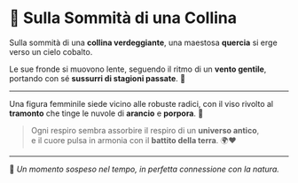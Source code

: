 # 🌳 **Sulla Sommità di una Collina**

Sulla sommità di una **collina verdeggiante**, una maestosa **quercia** si erge verso un cielo cobalto.  

Le sue fronde si muovono lente, seguendo il ritmo di un **vento gentile**, portando con sé **sussurri di stagioni passate**. 🍃  

---

Una figura femminile siede vicino alle robuste radici, con il viso rivolto al **tramonto** che tinge le nuvole di **arancio** e **porpora**. 🌅  

> Ogni respiro sembra assorbire il respiro di un **universo antico**,  
> e il cuore pulsa in armonia con il **battito della terra**. 🌍❤️  

---

🌟 _Un momento sospeso nel tempo, in perfetta connessione con la natura._